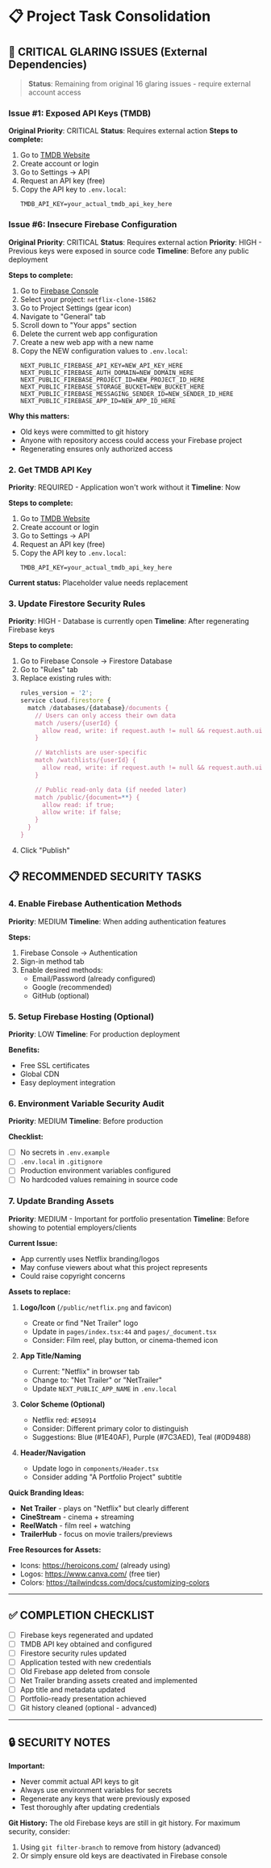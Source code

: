 # 📋 Project Task Consolidation

## 🚨 CRITICAL GLARING ISSUES (External Dependencies)
> **Status**: Remaining from original 16 glaring issues - require external account access

### Issue #1: Exposed API Keys (TMDB)
**Original Priority**: CRITICAL
**Status**: Requires external action
**Steps to complete:**
1. Go to [TMDB Website](https://www.themoviedb.org/)
2. Create account or login
3. Go to Settings → API
4. Request an API key (free)
5. Copy the API key to `.env.local`:
   ```
   TMDB_API_KEY=your_actual_tmdb_api_key_here
   ```

### Issue #6: Insecure Firebase Configuration
**Original Priority**: CRITICAL
**Status**: Requires external action
**Priority**: HIGH - Previous keys were exposed in source code
**Timeline**: Before any public deployment

**Steps to complete:**
1. Go to [Firebase Console](https://console.firebase.google.com/)
2. Select your project: `netflix-clone-15862`
3. Go to Project Settings (gear icon)
4. Navigate to "General" tab
5. Scroll down to "Your apps" section
6. Delete the current web app configuration
7. Create a new web app with a new name
8. Copy the NEW configuration values to `.env.local`:
   ```
   NEXT_PUBLIC_FIREBASE_API_KEY=NEW_API_KEY_HERE
   NEXT_PUBLIC_FIREBASE_AUTH_DOMAIN=NEW_DOMAIN_HERE
   NEXT_PUBLIC_FIREBASE_PROJECT_ID=NEW_PROJECT_ID_HERE
   NEXT_PUBLIC_FIREBASE_STORAGE_BUCKET=NEW_BUCKET_HERE
   NEXT_PUBLIC_FIREBASE_MESSAGING_SENDER_ID=NEW_SENDER_ID_HERE
   NEXT_PUBLIC_FIREBASE_APP_ID=NEW_APP_ID_HERE
   ```

**Why this matters:**
- Old keys were committed to git history
- Anyone with repository access could access your Firebase project
- Regenerating ensures only authorized access

### 2. Get TMDB API Key
**Priority**: REQUIRED - Application won't work without it
**Timeline**: Now

**Steps to complete:**
1. Go to [TMDB Website](https://www.themoviedb.org/)
2. Create account or login
3. Go to Settings → API
4. Request an API key (free)
5. Copy the API key to `.env.local`:
   ```
   TMDB_API_KEY=your_actual_tmdb_api_key_here
   ```

**Current status:** Placeholder value needs replacement

### 3. Update Firestore Security Rules
**Priority**: HIGH - Database is currently open
**Timeline**: After regenerating Firebase keys

**Steps to complete:**
1. Go to Firebase Console → Firestore Database
2. Go to "Rules" tab
3. Replace existing rules with:
   ```javascript
   rules_version = '2';
   service cloud.firestore {
     match /databases/{database}/documents {
       // Users can only access their own data
       match /users/{userId} {
         allow read, write: if request.auth != null && request.auth.uid == userId;
       }

       // Watchlists are user-specific
       match /watchlists/{userId} {
         allow read, write: if request.auth != null && request.auth.uid == userId;
       }

       // Public read-only data (if needed later)
       match /public/{document=**} {
         allow read: if true;
         allow write: if false;
       }
     }
   }
   ```
4. Click "Publish"

## 📋 RECOMMENDED SECURITY TASKS

### 4. Enable Firebase Authentication Methods
**Priority**: MEDIUM
**Timeline**: When adding authentication features

**Steps:**
1. Firebase Console → Authentication
2. Sign-in method tab
3. Enable desired methods:
   - Email/Password (already configured)
   - Google (recommended)
   - GitHub (optional)

### 5. Setup Firebase Hosting (Optional)
**Priority**: LOW
**Timeline**: For production deployment

**Benefits:**
- Free SSL certificates
- Global CDN
- Easy deployment integration

### 6. Environment Variable Security Audit
**Priority**: MEDIUM
**Timeline**: Before production

**Checklist:**
- [ ] No secrets in `.env.example`
- [ ] `.env.local` in `.gitignore`
- [ ] Production environment variables configured
- [ ] No hardcoded values remaining in source code

### 7. Update Branding Assets
**Priority**: MEDIUM - Important for portfolio presentation
**Timeline**: Before showing to potential employers/clients

**Current Issue:**
- App currently uses Netflix branding/logos
- May confuse viewers about what this project represents
- Could raise copyright concerns

**Assets to replace:**
1. **Logo/Icon** (`/public/netflix.png` and favicon)
   - Create or find "Net Trailer" logo
   - Update in `pages/index.tsx:44` and `pages/_document.tsx`
   - Consider: Film reel, play button, or cinema-themed icon

2. **App Title/Naming**
   - Current: "Netflix" in browser tab
   - Change to: "Net Trailer" or "NetTrailer"
   - Update `NEXT_PUBLIC_APP_NAME` in `.env.local`

3. **Color Scheme (Optional)**
   - Netflix red: `#E50914`
   - Consider: Different primary color to distinguish
   - Suggestions: Blue (#1E40AF), Purple (#7C3AED), Teal (#0D9488)

4. **Header/Navigation**
   - Update logo in `components/Header.tsx`
   - Consider adding "A Portfolio Project" subtitle

**Quick Branding Ideas:**
- **Net Trailer** - plays on "Netflix" but clearly different
- **CineStream** - cinema + streaming
- **ReelWatch** - film reel + watching
- **TrailerHub** - focus on movie trailers/previews

**Free Resources for Assets:**
- Icons: https://heroicons.com/ (already using)
- Logos: https://www.canva.com/ (free tier)
- Colors: https://tailwindcss.com/docs/customizing-colors

---

## ✅ COMPLETION CHECKLIST

- [ ] Firebase keys regenerated and updated
- [ ] TMDB API key obtained and configured
- [ ] Firestore security rules updated
- [ ] Application tested with new credentials
- [ ] Old Firebase app deleted from console
- [ ] Net Trailer branding assets created and implemented
- [ ] App title and metadata updated
- [ ] Portfolio-ready presentation achieved
- [ ] Git history cleaned (optional - advanced)

---

## 🔒 SECURITY NOTES

**Important:**
- Never commit actual API keys to git
- Always use environment variables for secrets
- Regenerate any keys that were previously exposed
- Test thoroughly after updating credentials

**Git History:** The old Firebase keys are still in git history. For maximum security, consider:
1. Using `git filter-branch` to remove from history (advanced)
2. Or simply ensure old keys are deactivated in Firebase console